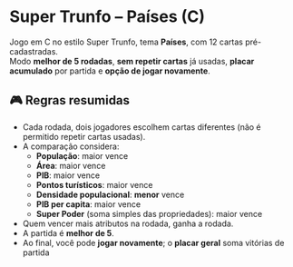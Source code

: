 # Super Trunfo – Países (C)

Jogo em C no estilo Super Trunfo, tema **Países**, com 12 cartas pré-cadastradas.  
Modo **melhor de 5 rodadas**, **sem repetir cartas** já usadas, **placar acumulado** por partida e **opção de jogar novamente**.

## 🎮 Regras resumidas
- Cada rodada, dois jogadores escolhem cartas diferentes (não é permitido repetir cartas usadas).
- A comparação considera:
  - **População**: maior vence
  - **Área**: maior vence
  - **PIB**: maior vence
  - **Pontos turísticos**: maior vence
  - **Densidade populacional**: **menor** vence
  - **PIB per capita**: maior vence
  - **Super Poder** (soma simples das propriedades): maior vence
- Quem vencer mais atributos na rodada, ganha a rodada.
- A partida é **melhor de 5**.
- Ao final, você pode **jogar novamente**; o **placar geral** soma vitórias de partida



